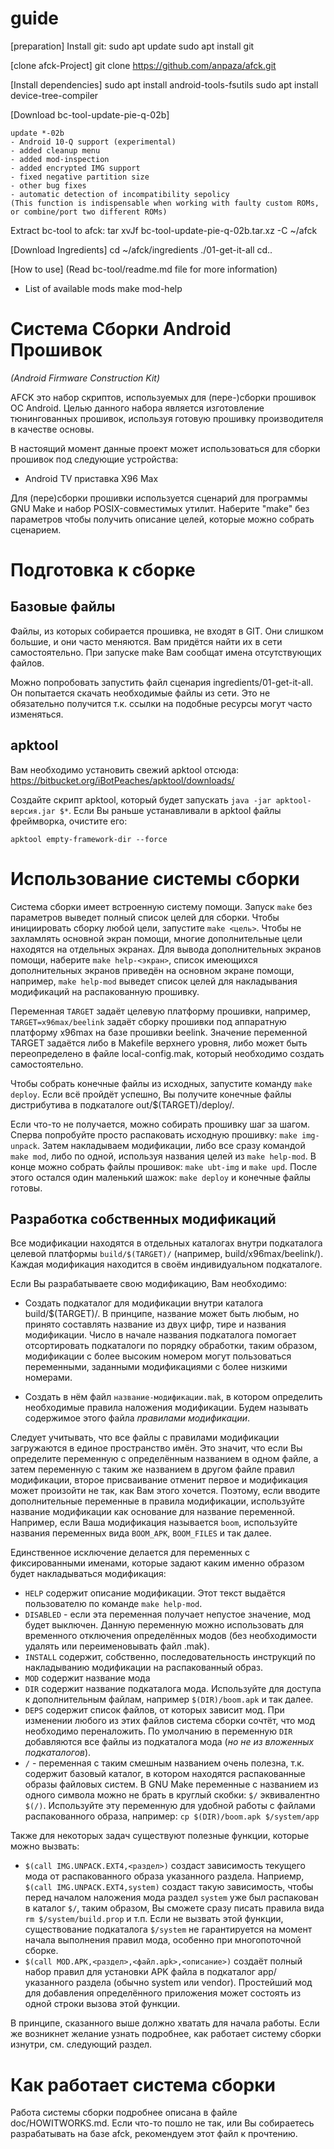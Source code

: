 # guide
[preparation]
Install git:
sudo apt update
sudo apt install git

[clone afck-Project]
git clone https://github.com/anpaza/afck.git

[Install dependencies]
sudo apt install android-tools-fsutils
sudo apt install device-tree-compiler

[Download bc-tool-update-pie-q-02b]
```
update *-02b
- Android 10-Q support (experimental)
- added cleanup menu
- added mod-inspection
- added encrypted IMG support
- fixed negative partition size
- other bug fixes
- automatic detection of incompatibility sepolicy
(This function is indispensable when working with faulty custom ROMs, or combine/port two different ROMs)
```
Extract bc-tool to afck:
tar xvJf bc-tool-update-pie-q-02b.tar.xz -C ~/afck

[Download Ingredients]
cd ~/afck/ingredients
./01-get-it-all
cd..

[How to use]
(Read bc-tool/readme.md file for more information)
- List of available mods
make mod-help


























# Система Сборки Android Прошивок
*(Android Firmware Construction Kit)*

AFCK это набор скриптов, используемых для (пере-)сборки прошивок ОС Android. Целью данного набора является изготовление тюнингованных прошивок, используя готовую прошивку производителя в качестве основы.

В настоящий момент данные проект может использоваться для сборки прошивок под следующие устройства:

* Android TV приставка X96 Max

Для (пере)сборки прошивки используется сценарий для программы GNU Make и набор POSIX-совместимых утилит. Наберите "make" без параметров чтобы получить описание целей, которые можно собрать сценарием.

# Подготовка к сборке
## Базовые файлы

Файлы, из которых собирается прошивка, не входят в GIT. Они слишком большие, и они часто меняются. Вам придётся найти их в сети самостоятельно. При запуске make Вам сообщат имена отсутствующих файлов.

Можно попробовать запустить файл сценария ingredients/01-get-it-all. Он попытается скачать необходимые файлы из сети. Это не обязательно получится т.к. ссылки на подобные ресурсы могут часто изменяться.

## apktool
Вам необходимо установить свежий apktool отсюда:
	https://bitbucket.org/iBotPeaches/apktool/downloads/

Создайте скрипт apktool, который будет запускать `java -jar apktool-версия.jar $*`. Если Вы раньше устанавливали в apktool файлы фреймворка, очистите его:
```
apktool empty-framework-dir --force
```

# Использование системы сборки

Система сборки имеет встроенную систему помощи. Запуск `make` без параметров выведет полный список целей для сборки. Чтобы инициировать сборку любой цели, запустите `make <цель>`. Чтобы не захламлять основной экран помощи, многие дополнительные цели находятся на отдельных экранах. Для вывода дополнительных экранов помощи, наберите `make help-<экран>`, список имеющихся дополнительных экранов приведён на основном экране помощи, например, `make help-mod` выведет список целей для накладывания модификаций на распакованную прошивку.

Переменная `TARGET` задаёт целевую платформу прошивки, например, `TARGET=x96max/beelink` задаёт сборку прошивки под аппаратную платформу x96max на базе прошивки beelink. Значение переменной TARGET задаётся либо в Makefile верхнего уровня, либо может быть переопределено в файле local-config.mak, который необходимо создать самостоятельно.

Чтобы собрать конечные файлы из исходных, запустите команду `make deploy`. Если всё пройдёт успешно, Вы получите конечные файлы дистрибутива в подкаталоге out/$(TARGET)/deploy/.

Если что-то не получается, можно собирать прошивку шаг за шагом. Сперва попробуйте просто распаковать исходную прошивку: `make img-unpack`. Затем накладываем модификации, либо все сразу командой `make mod`, либо по одной, используя названия целей из `make help-mod`. В конце можно собрать файлы прошивок: `make ubt-img` и `make upd`. После этого остался один маленький шажок: `make deploy` и конечные файлы готовы.


## Разработка собственных модификаций
Все модификации находятся в отдельных каталогах внутри подкаталога целевой платформы `build/$(TARGET)/` (например, build/x96max/beelink/). Каждая модификация находится в своём индивидуальном подкаталоге.

Если Вы разрабатываете свою модификацию, Вам необходимо:

* Создать подкаталог для модификации внутри каталога build/$(TARGET)/. В принципе, название может быть любым, но принято составлять название из двух цифр, тире и названия модификации. Число в начале названия подкаталога помогает отсортировать подкаталоги по порядку обработки, таким образом, модификации с более высоким номером могут пользоваться переменными, заданными модификациями с более низкими номерами.

* Создать в нём файл `название-модификации.mak`, в котором определить необходимые правила наложения модификации. Будем называть содержимое этого файла *правилами модификации*.

Следует учитывать, что все файлы с правилами модификации загружаются в единое пространство имён. Это значит, что если Вы определите переменную с определённым названием в одном файле, а затем переменную с таким же названием в другом файле правил модификации, второе присваивание отменит первое и модификация может произойти не так, как Вам этого хочется. Поэтому, если вводите дополнительные переменные в правила модификации, используйте название модификации как основание для название переменной. Например, если Ваша модификация называется `boom`, используйте названия переменных вида `BOOM_APK`, `BOOM_FILES` и так далее.

Единственное исключение делается для переменных с фиксированными именами, которые задают каким именно образом будет накладываться модификация:

* `HELP` содержит описание модификации. Этот текст выдаётся пользователю по команде `make help-mod`.
* `DISABLED` - если эта переменная получает непустое значение, мод будет выключен. Данную переменную можно использовать для временного отключения определённых модов (без необходимости удалять или переименовывать файл .mak).
* `INSTALL` содержит, собственно, последовательность инструкций по накладыванию модификации на распакованный образ.
* `MOD` содержит название мода
* `DIR` содержит название подкаталога мода. Используйте для доступа к дополнительным файлам, например `$(DIR)/boom.apk` и так далее.
* `DEPS` содержит список файлов, от которых зависит мод. При изменении любого из этих файлов система сборки сочтёт, что мод необходимо переналожить. По умолчанию в переменную `DIR` добавляются все файлы из подкаталога мода (*но не из вложенных подкаталогов*).
* `/` - переменная с таким смешным названием очень полезна, т.к. содержит базовый каталог, в котором находятся распакованные образы файловых систем. В GNU Make переменные с названием из одного символа можно не брать в круглый скобки: `$/` эквивалентно `$(/)`. Используйте эту переменную для удобной работы с файлами распакованного образа, например: `cp $(DIR)/boom.apk $/system/app`

Также для некоторых задач существуют полезные функции, которые можно вызвать:

* `$(call IMG.UNPACK.EXT4,<раздел>)` создаст зависимость текущего мода от распакованного образа указанного раздела. Наприемр, `$(call IMG.UNPACK.EXT4,system)` создаст такую зависимость, чтобы перед началом наложения мода раздел `system` уже был распакован в каталог `$/`, таким образом, Вы сможете сразу писать правила вида `rm $/system/build.prop` и т.п. Если не вызвать этой функции, существование подкаталога `$/system` не гарантируется на момент начала выполнения правил мода, особенно при многопоточной сборке.
* `$(call MOD.APK,<раздел>,<файл.apk>,<описание>)` создаёт полный набор правил для установки APK файла в подкаталог app/ указанного раздела (обычно system или vendor). Простейший мод для добавления определённого приложения может состоять из одной строки вызова этой функции.

В принципе, сказанного выше должно хватать для начала работы. Если же возникнет желание узнать подробнее, как работает систему сборки изнутри, см. следующий раздел.

# Как работает система сборки

Работа системы сборки подробнее описана в файле doc/HOWITWORKS.md. Если что-то пошло не так, или Вы собираетесь разрабатывать на базе afck, рекомендуем этот файл к прочтению.


